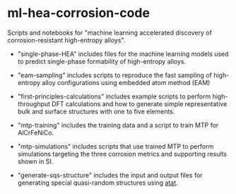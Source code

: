 # ml-hea-corrosion-code
Scripts and notebooks for "machine learning accelerated discovery of corrosion-resistant high-entropy alloys".

- "single-phase-HEA" includes files for the machine learning models used to predict single-phase formability of high-entropy alloys.

- "eam-sampling" includes scripts to reproduce the fast sampling of high-entropy alloy configurations using embedded atom method (EAM)

- "first-principles-calculations" includes example scripts to perform high-throughput DFT calculations and how to generate simple representative bulk and surface structures with one to five elements.

- "mtp-training" includes the training data and a script to train MTP for AlCrFeNiCo.

- "mtp-simulations" includes scripts that use trained MTP to perform simulations targeting the three corrosion metrics and supporting results shown in SI.

- "generate-sqs-structure" includes the input and output files for generating special quasi-random structures using [atat](https://www.sciencedirect.com/science/article/pii/S0364591613000540).
